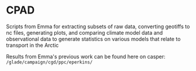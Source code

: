# CPAD
Scripts from Emma for extracting subsets of raw data, converting geotiffs to nc files, generating plots, and comparing climate model data and observational data to generate statistics on various models that relate to transport in the Arctic

Results from Emma's previous work can be found here on casper: `/glade/campaign/cgd/ppc/eperkins/`
